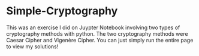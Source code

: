 # Simple-Cryptography
This was an exercise I did on Juypter Notebook involving two types of cryptography methods with python. The two cryptography methods were Caesar Cipher and Vigenère Cipher.  You can just simply run the entire page to view my solutions!
